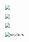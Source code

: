 ![](https://github-readme-stats.vercel.app/api?username=vertyco&show_icons=true&count_private=true&theme=radical)

![](https://github-readme-stats.vercel.app/api/top-langs/?username=vertyco&theme=radical)

![](https://discord.c99.nl/widget/theme-3/350053505815281665.png)

![visitors](https://visitor-badge.glitch.me/badge?page_id=Vertyco/Vertyco)

